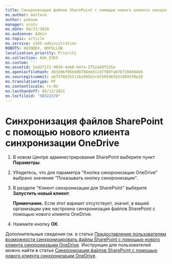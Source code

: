 ```yaml
---
title: Синхронизация файлов SharePoint с помощью нового клиента синхронизации OneDrive
ms.author: matteva
author: pebaum
manager: scotv
ms.date: 04/21/2020
ms.audience: Admin
ms.topic: article
ms.service: o365-administration
ROBOTS: NOINDEX, NOFOLLOW
localization_priority: Priority
ms.collection: Adm_O365
ms.custom: ''
ms.assetid: 5ad2f1f2-9650-4eb0-b4fa-2f52a09f535a
ms.openlocfilehash: d83dd6f96b0d8788ebd11d7f89fa07bf204604b6
ms.sourcegitcommit: ab75f66355116e995b3cb5505465b31989339e28
ms.translationtype: HT
ms.contentlocale: ru-RU
ms.lasthandoff: 08/13/2021
ms.locfileid: "58322578"
---
```

# <a name="sync-sharepoint-files-with-the-new-onedrive-sync-client"></a>Синхронизация файлов SharePoint с помощью нового клиента синхронизации OneDrive

1. В новом Центре администрирования SharePoint выберите пункт **Параметры**.
    
2. Убедитесь, что для параметра "Кнопка синхронизации OneDrive" выбрано значение "Показывать кнопку синхронизации".
    
3. В разделе "Клиент синхронизации для SharePoint" выберите **Запустить новый клиент**.
    
    **Примечание.** Если этот вариант отсутствует, значит, в вашей организации уже настроена синхронизация файлов SharePoint с помощью нового клиента OneDrive. 
  
4. Нажмите кнопку **ОК**.
    
Дополнительные сведения см. в статье [Предоставление пользователям возможности синхронизировать файлы SharePoint с помощью нового клиента синхронизации OneDrive](https://go.microsoft.com/fwlink/?linkid=866433). Инструкции для пользователей можно найти в статье [Синхронизация файлов SharePoint с помощью нового клиента синхронизации OneDrive](https://go.microsoft.com/fwlink/?linkid=866427).
  

